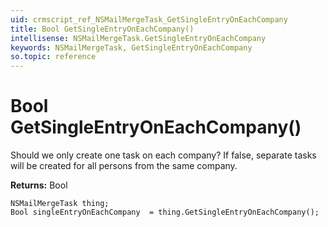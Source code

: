 ```yaml
---
uid: crmscript_ref_NSMailMergeTask_GetSingleEntryOnEachCompany
title: Bool GetSingleEntryOnEachCompany()
intellisense: NSMailMergeTask.GetSingleEntryOnEachCompany
keywords: NSMailMergeTask, GetSingleEntryOnEachCompany
so.topic: reference
---
```


# Bool GetSingleEntryOnEachCompany()

Should we only create one task on each company? If false, separate tasks will be created for all persons from the same company.

**Returns:** Bool

```crmscript
NSMailMergeTask thing;
Bool singleEntryOnEachCompany  = thing.GetSingleEntryOnEachCompany();
```

